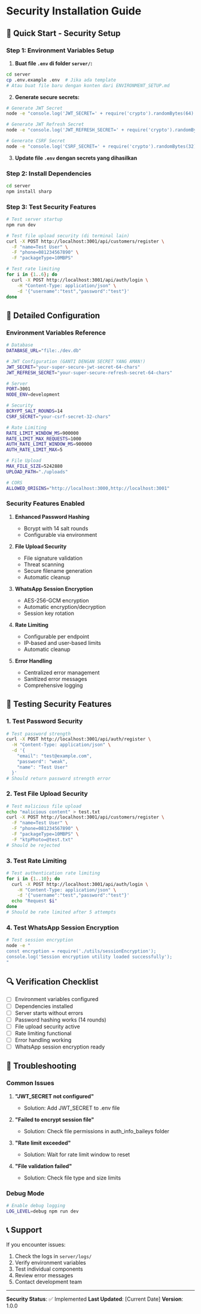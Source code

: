 # Security Installation Guide

## 🚀 Quick Start - Security Setup

### Step 1: Environment Variables Setup

1. **Buat file `.env` di folder `server/`:**
```bash
cd server
cp .env.example .env  # Jika ada template
# Atau buat file baru dengan konten dari ENVIRONMENT_SETUP.md
```

2. **Generate secure secrets:**
```bash
# Generate JWT Secret
node -e "console.log('JWT_SECRET=' + require('crypto').randomBytes(64).toString('hex'))"

# Generate JWT Refresh Secret
node -e "console.log('JWT_REFRESH_SECRET=' + require('crypto').randomBytes(64).toString('hex'))"

# Generate CSRF Secret
node -e "console.log('CSRF_SECRET=' + require('crypto').randomBytes(32).toString('hex'))"
```

3. **Update file `.env` dengan secrets yang dihasilkan**

### Step 2: Install Dependencies

```bash
cd server
npm install sharp
```

### Step 3: Test Security Features

```bash
# Test server startup
npm run dev

# Test file upload security (di terminal lain)
curl -X POST http://localhost:3001/api/customers/register \
  -F "name=Test User" \
  -F "phone=081234567890" \
  -F "packageType=10MBPS"

# Test rate limiting
for i in {1..6}; do 
  curl -X POST http://localhost:3001/api/auth/login \
    -H "Content-Type: application/json" \
    -d '{"username":"test","password":"test"}'
done
```

## 🔧 Detailed Configuration

### Environment Variables Reference

```bash
# Database
DATABASE_URL="file:./dev.db"

# JWT Configuration (GANTI DENGAN SECRET YANG AMAN!)
JWT_SECRET="your-super-secure-jwt-secret-64-chars"
JWT_REFRESH_SECRET="your-super-secure-refresh-secret-64-chars"

# Server
PORT=3001
NODE_ENV=development

# Security
BCRYPT_SALT_ROUNDS=14
CSRF_SECRET="your-csrf-secret-32-chars"

# Rate Limiting
RATE_LIMIT_WINDOW_MS=900000
RATE_LIMIT_MAX_REQUESTS=1000
AUTH_RATE_LIMIT_WINDOW_MS=900000
AUTH_RATE_LIMIT_MAX=5

# File Upload
MAX_FILE_SIZE=5242880
UPLOAD_PATH="./uploads"

# CORS
ALLOWED_ORIGINS="http://localhost:3000,http://localhost:3001"
```

### Security Features Enabled

1. **Enhanced Password Hashing**
   - Bcrypt with 14 salt rounds
   - Configurable via environment

2. **File Upload Security**
   - File signature validation
   - Threat scanning
   - Secure filename generation
   - Automatic cleanup

3. **WhatsApp Session Encryption**
   - AES-256-GCM encryption
   - Automatic encryption/decryption
   - Session key rotation

4. **Rate Limiting**
   - Configurable per endpoint
   - IP-based and user-based limits
   - Automatic cleanup

5. **Error Handling**
   - Centralized error management
   - Sanitized error messages
   - Comprehensive logging

## 🧪 Testing Security Features

### 1. Test Password Security

```bash
# Test password strength
curl -X POST http://localhost:3001/api/auth/register \
  -H "Content-Type: application/json" \
  -d '{
    "email": "test@example.com",
    "password": "weak",
    "name": "Test User"
  }'
# Should return password strength error
```

### 2. Test File Upload Security

```bash
# Test malicious file upload
echo "malicious content" > test.txt
curl -X POST http://localhost:3001/api/customers/register \
  -F "name=Test User" \
  -F "phone=081234567890" \
  -F "packageType=10MBPS" \
  -F "ktpPhoto=@test.txt"
# Should be rejected
```

### 3. Test Rate Limiting

```bash
# Test authentication rate limiting
for i in {1..10}; do
  curl -X POST http://localhost:3001/api/auth/login \
    -H "Content-Type: application/json" \
    -d '{"username":"test","password":"test"}'
  echo "Request $i"
done
# Should be rate limited after 5 attempts
```

### 4. Test WhatsApp Session Encryption

```bash
# Test session encryption
node -e "
const encryption = require('./utils/sessionEncryption');
console.log('Session encryption utility loaded successfully');
"
```

## 🔍 Verification Checklist

- [ ] Environment variables configured
- [ ] Dependencies installed
- [ ] Server starts without errors
- [ ] Password hashing works (14 rounds)
- [ ] File upload security active
- [ ] Rate limiting functional
- [ ] Error handling working
- [ ] WhatsApp session encryption ready

## 🚨 Troubleshooting

### Common Issues

1. **"JWT_SECRET not configured"**
   - Solution: Add JWT_SECRET to .env file

2. **"Failed to encrypt session file"**
   - Solution: Check file permissions in auth_info_baileys folder

3. **"Rate limit exceeded"**
   - Solution: Wait for rate limit window to reset

4. **"File validation failed"**
   - Solution: Check file type and size limits

### Debug Mode

```bash
# Enable debug logging
LOG_LEVEL=debug npm run dev
```

## 📞 Support

If you encounter issues:

1. Check the logs in `server/logs/`
2. Verify environment variables
3. Test individual components
4. Review error messages
5. Contact development team

---

**Security Status**: ✅ Implemented
**Last Updated**: [Current Date]
**Version**: 1.0.0
